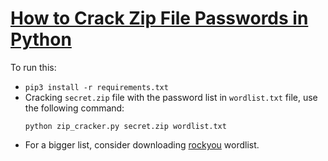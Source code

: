 # [How to Crack Zip File Passwords in Python](https://www.thepythoncode.com/article/crack-zip-file-password-in-python)
To run this:
- `pip3 install -r requirements.txt`
- Cracking `secret.zip` file with the password list in `wordlist.txt` file, use the following command:
    ```
    python zip_cracker.py secret.zip wordlist.txt
    ```
- For a bigger list, consider downloading [rockyou](https://github.com/brannondorsey/naive-hashcat/releases/download/data/rockyou.txt) wordlist.